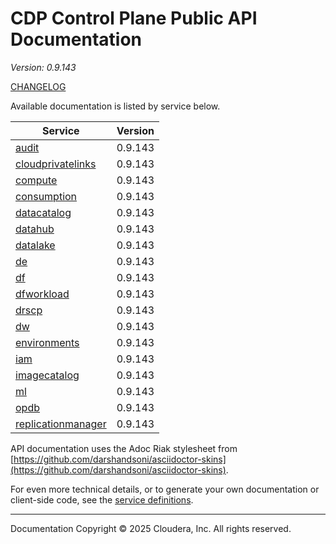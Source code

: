 # CDP Control Plane Public API Documentation

*Version: 0.9.143*

[CHANGELOG](CHANGELOG.md)

Available documentation is listed by service below.

| Service | Version |
| --- | --- |
| [audit](./audit/index.html) | 0.9.143 |
| [cloudprivatelinks](./cloudprivatelinks/index.html) | 0.9.143 |
| [compute](./compute/index.html) | 0.9.143 |
| [consumption](./consumption/index.html) | 0.9.143 |
| [datacatalog](./datacatalog/index.html) | 0.9.143 |
| [datahub](./datahub/index.html) | 0.9.143 |
| [datalake](./datalake/index.html) | 0.9.143 |
| [de](./de/index.html) | 0.9.143 |
| [df](./df/index.html) | 0.9.143 |
| [dfworkload](./dfworkload/index.html) | 0.9.143 |
| [drscp](./drscp/index.html) | 0.9.143 |
| [dw](./dw/index.html) | 0.9.143 |
| [environments](./environments/index.html) | 0.9.143 |
| [iam](./iam/index.html) | 0.9.143 |
| [imagecatalog](./imagecatalog/index.html) | 0.9.143 |
| [ml](./ml/index.html) | 0.9.143 |
| [opdb](./opdb/index.html) | 0.9.143 |
| [replicationmanager](./replicationmanager/index.html) | 0.9.143 |

API documentation uses the Adoc Riak stylesheet from
[https://github.com/darshandsoni/asciidoctor-skins](https://github.com/darshandsoni/asciidoctor-skins).

For even more technical details, or to generate your own documentation or client-side code, see the
[service definitions](swagger/).

----

Documentation Copyright © 2025 Cloudera, Inc. All rights reserved.

